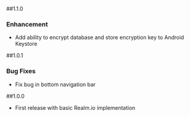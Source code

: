 ##1.1.0

### Enhancement
* Add ability to encrypt database and store encryption key to Android Keystore

##1.0.1
### Bug Fixes
* Fix bug in bottom navigation bar

##1.0.0

* First release with basic Realm.io implementation